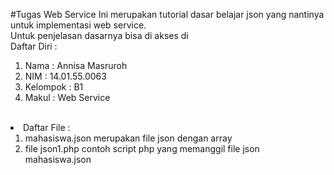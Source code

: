 #Tugas Web Service
Ini merupakan tutorial dasar belajar json yang nantinya untuk implementasi web service.<br>
Untuk penjelasan dasarnya bisa di akses di <br>
Daftar Diri :<br>
<ol>
<li>Nama 	: Annisa Masruroh</li>
<li>NIM		: 14.01.55.0063</li>
<li>Kelompok	: B1</li>
<li>Makul 	: Web Service</li>
</ol> <br>
<li>Daftar File :<br>
<ol>
<li>mahasiswa.json merupakan file json dengan array</li>
<li>file json1.php contoh script php yang memanggil file json mahasiswa.json</li>
</ol>
